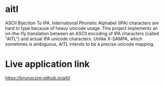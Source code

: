 # aitl
ASCII Bijection To IPA. International Phonetic Alphabet (IPA) characters are
hard to type because of heavy unicode usage. This project implements an
on-the-fly translation between an ASCII encoding of IPA characters (called
"AITL") and actual IPA unicode characters. Unlike X-SAMPA, which sometimes is
ambiguous, AITL intends to be a precise unicode mapping.

# Live application link

https://brunoczim.github.io/aitl/
